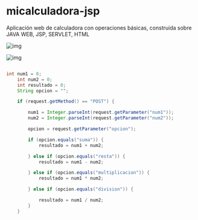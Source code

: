 # micalculadora-jsp
Aplicación web de calculadora con operaciones básicas, construida sobre JAVA WEB, JSP, SERVLET, HTML

![img](https://github.com/dugadev17/micalculadora-jsp/blob/master/web/img/1.png)

![img](https://github.com/dugadev17/micalculadora-jsp/blob/master/web/img/2.png)

```java

int num1 = 0;
    int num2 = 0;
    int resultado = 0;
    String opcion = "";

    if (request.getMethod() == "POST") {

        num1 = Integer.parseInt(request.getParameter("num1"));
        num2 = Integer.parseInt(request.getParameter("num2"));

        opcion = request.getParameter("opcion");

        if (opcion.equals("suma")) {
            resultado = num1 + num2;

        } else if (opcion.equals("resta")) {
            resultado = num1 - num2;

        } else if (opcion.equals("multiplicacion")) {
            resultado = num1 * num2;

        } else if (opcion.equals("division")) {

            resultado = num1 / num2;
        }
    }

```
